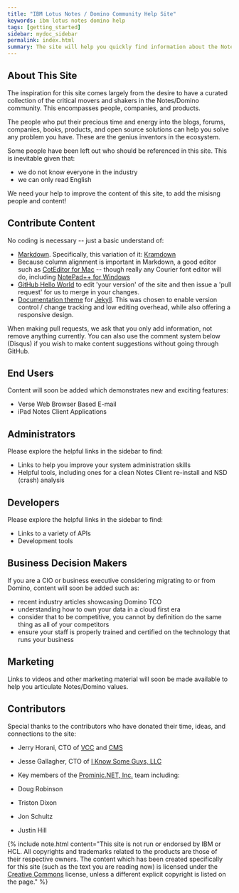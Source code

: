 ```yaml
---
title: "IBM Lotus Notes / Domino Community Help Site"
keywords: ibm lotus notes domino help
tags: [getting_started]
sidebar: mydoc_sidebar
permalink: index.html
summary: The site will help you quickly find information about the Notes / Domino ecosystem.
---
```


## About This Site

The inspiration for this site comes largely from the desire to have a curated collection of the critical movers and shakers in the Notes/Domino community.   This encompasses people, companies, and products.

The people who put their precious time and energy into the blogs, forums, companies, books, products, and open source solutions can help you solve any problem you have.  These are the genius inventors in the ecosystem.

Some people have been left out who should be referenced in this site.  This is inevitable given that:
* we do not know everyone in the industry
* we can only read English

We need your help to improve the content of this site, to add the misisng people and content!

## Contribute Content

No coding is necessary -- just a basic understand of:
* [Markdown](https://www.markdownguide.org/basic-syntax/).  Specifically, this variation of it: [Kramdown](https://kramdown.gettalong.org/quickref.html)
* Because column alignment is important in Markdown, a good editor such as [CotEditor for Mac](https://itunes.apple.com/us/app/coteditor/id1024640650?mt=12) -- though really any Courier font editor will do, including [NotePad++ for Windows](https://notepad-plus-plus.org)
* [GitHub Hello World](https://guides.github.com/activities/hello-world/) to edit 'your version' of the site and then issue a 'pull request' for us to merge in your changes.
* [Documentation theme](https://idratherbewriting.com/documentation-theme-jekyll/) for [Jekyll](https://jekyllrb.com).  This was chosen to enable version control / change tracking and low editing overhead, while also offering a responsive design.

When making pull requests, we ask that you only add information, not remove anything currently.  You can also use the comment system below (Disqus) if you wish to make content suggestions without going through GitHub.


## End Users

Content will soon be added which demonstrates new and exciting features:

* Verse Web Browser Based E-mail 
* iPad Notes Client Applications


## Administrators

Please explore the helpful links in the sidebar to find:

* Links to help you improve your system administration skills
* Helpful tools, including ones for a clean Notes Client re-install and NSD (crash) analysis

## Developers

Please explore the helpful links in the sidebar to find:

* Links to a variety of APIs
* Development tools

## Business Decision Makers

If you are a CIO or business executive considering migrating to or from Domino, content will soon be added such as:

* recent industry articles showcasing Domino TCO
* understanding how to own your data in a cloud first era
* consider that to be competitive, you cannot by definition do the same thing as all of your competitors
* ensure your staff is properly trained and certified on the technology that runs your business


## Marketing

Links to videos and other marketing material will soon be made available to help you articulate Notes/Domino values.


## Contributors

Special thanks to the contributors who have donated their time, ideas, and connections to the site:

* Jerry Horani, CTO of [VCC](https://www.vccusa.com) and [CMS](https://www.cmssite.net)

* Jesse Gallagher, CTO of [I Know Some Guys, LLC](https://www.iknowsomeguys.com)

* Key members of the [Prominic.NET, Inc.](https://Prominic.NET) team including:

* Doug Robinson

* Triston Dixon

* Jon Schultz

* Justin Hill


{% include note.html content="This site is not run or endorsed by IBM or HCL.  All copyrights and trademarks related to the products are those of their respective owners.  The content which has been created specifically for this site (such as the text you are reading now) is licensed under the [Creative Commons](https://en.wikipedia.org/wiki/Creative_Commons_license) license, unless a different explicit copyright is listed on the page." %}